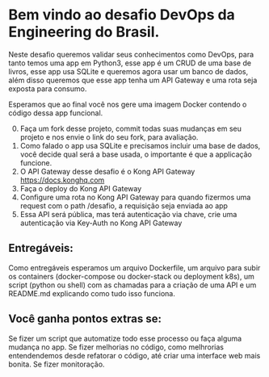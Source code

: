 # Bem vindo ao desafio DevOps da Engineering do Brasil.

Neste desafio queremos validar seus conhecimentos como DevOps, para tanto temos uma app em Python3, esse app é um CRUD de uma base de livros, esse app usa SQLite e queremos agora usar um banco de dados, além disso queremos que esse app tenha um API Gateway e uma rota seja exposta para consumo. 


Esperamos que ao final você nos gere uma imagem Docker contendo o código dessa app funcional.

0. Faça um fork desse projeto, commit todas suas mudanças em seu projeto e nos envie o link do seu fork, para avaliação.
1. Como falado o app usa SQLite e precisamos incluir uma base de dados, você decide qual será a base usada, o importante é que a applicação funcione.
2. O API Gateway desse desafio é o Kong API Gateway https://docs.konghq.com
3. Faça o deploy do Kong API Gateway
4. Configure uma rota no Kong API Gateway para quando fizermos uma request com o path /desafio, a requisição seja enviada ao app
5. Essa API será pública, mas terá autenticação via chave, crie uma autenticação via Key-Auth no Kong API Gateway

## Entregáveis:
Como entregáveis esperamos um arquivo Dockerfile, um arquivo para subir os containers (docker-compose ou docker-stack ou deployment k8s), um script (python ou shell) com as chamadas para a criação de uma API e um README.md explicando como tudo isso funciona.

## Você ganha pontos extras se:
Se fizer um script que automatize todo esse processo ou faça alguma mudança no app.
Se fizer melhorias no código, como melhrorias entendendemos desde refatorar o código, até criar uma interface web mais bonita.
Se fizer monitoração.
